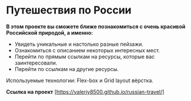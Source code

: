 # Путешествия по России
**В этом проекте вы сможете ближе познакомиться с очень красивой Российской природой, а именно:**
* Увидеть уникальные и настолько разные пейзажи.
* Ознакомиться с описанием некоторых интересных мест.
* Перейти по прямым ссылкам на ресурсы, которые вас заинтересовали.
* Перейти по ссылкам на другие ресурсы.

Используемые технологии: Flex-box и Grid layout вёрстка.

**Ссылка на проект** [https://valeriy8500.github.io/russian-travel/]
